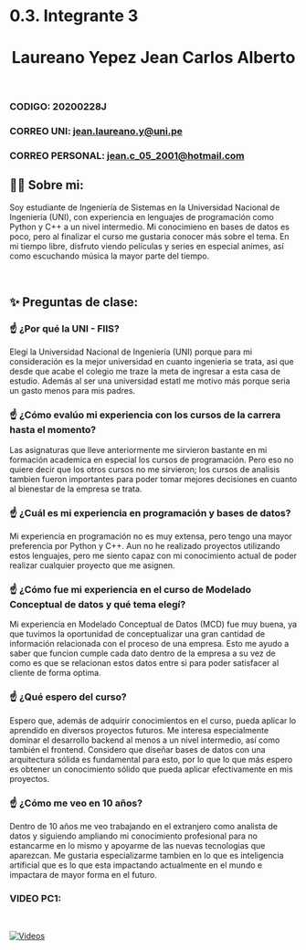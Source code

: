 # 0.3. Integrante 3
**<h1 align="center">Laureano Yepez Jean Carlos Alberto</h2>**

<br>

### CODIGO: 20200228J
### CORREO UNI: jean.laureano.y@uni.pe
### CORREO PERSONAL: jean.c_05_2001@hotmail.com

## 🧑‍💻 **Sobre mi:**

Soy estudiante de Ingeniería de Sistemas en la Universidad Nacional de Ingeniería (UNI), con experiencia en lenguajes de programación como Python y C++ a un nivel intermedio. Mi conocimieno en bases de datos es poco, pero al finalizar el curso me gustaria conocer más sobre el tema. En mi tiempo libre, disfruto viendo películas y series en especial animes, así como escuchando música la mayor parte del tiempo.

<br>

## ✨ **Preguntas de clase:**

### ☝️ **¿Por qué la UNI - FIIS?**
Elegí la Universidad Nacional de Ingeniería (UNI) porque para mi consideración es la mejor universidad en cuanto ingenieria se trata, asi que desde que acabe el colegio me traze la meta de ingresar a esta casa de estudio. Además al ser una universidad estatl me motivo más porque seria un gasto menos para mis padres.
### ☝️ **¿Cómo evalúo mi experiencia con los cursos de la carrera hasta el momento?**
Las asignaturas que lleve anteriormente me sirvieron bastante en mi formación academica en especial los cursos de programación. Pero eso no quiere decir que los otros cursos no me sirvieron; los cursos de analisis tambien fueron importantes para poder tomar mejores decisiones en cuanto al bienestar de la empresa se trata.
### ☝️ **¿Cuál es mi experiencia en programación y bases de datos?**
Mi experiencia en programación no es muy extensa, pero tengo una mayor preferencia por Python y C++. Aun no he realizado proyectos utilizando estos lenguajes, pero me siento capaz con mi conocimiento actual de poder realizar cualquier proyecto que me asignen.
### ☝️ **¿Cómo fue mi experiencia en el curso de Modelado Conceptual de datos y qué tema elegí?**
Mi experiencia en Modelado Conceptual de Datos (MCD) fue muy buena, ya que tuvimos la oportunidad de conceptualizar una gran cantidad de información relacionada con el proceso de una empresa. Esto me ayudo a saber que funcion cumple cada dato dentro de la empresa a su vez de como es que se relacionan estos datos entre si para poder satisfacer al cliente de forma optima.
### ☝️ **¿Qué espero del curso?**
Espero que, además de adquirir conocimientos en el curso, pueda aplicar lo aprendido en diversos proyectos futuros. Me interesa especialmente dominar el desarrollo backend al menos a un nivel intermedio, así como también el frontend. Considero que diseñar bases de datos con una arquitectura sólida es fundamental para esto, por lo que lo que más espero es obtener un conocimiento sólido que pueda aplicar efectivamente en mis proyectos.
### ☝️ **¿Cómo me veo en 10 años?**
Dentro de 10 años me veo trabajando en el extranjero como analista de datos y siguiendo ampliando mi conocimiento profesional para no estancarme en lo mismo y apoyarme de las nuevas tecnologias que aparezcan. Me gustaria especializarme tambien en lo que es inteligencia artificial que es lo que esta impactando actualmente en el mundo e impactara de mayor forma en el futuro.

### VIDEO PC1: 

<br> 

[![Videos](https://i9.ytimg.com/vi_webp/abAWqQsEnXU/mq1.webp?sqp=CMjl0bcG-oaymwEmCMACELQB8quKqQMa8AEB-AH-CYAC0AWKAgwIABABGGUgZShlMA8=&rs=AOn4CLDrvgsyWqhXjORgYydEIsiNLNz_zw)](https://youtu.be/abAWqQsEnXU)
